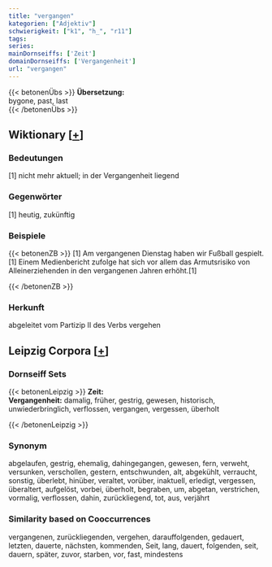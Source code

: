```yaml
---
title: "vergangen"
kategorien: ["Adjektiv"]
schwierigkeit: ["k1", "h_", "r11"]
tags:
series:
mainDornseiffs: ['Zeit']
domainDornseiffs: ['Vergangenheit']
url: "vergangen"
---
```


{{< betonenÜbs >}}
**Übersetzung:**  
bygone, past, last  
{{< /betonenÜbs >}}

## Wiktionary [[+](https://de.wiktionary.org/wiki/vergangen)]

### Bedeutungen
[1] nicht mehr aktuell; in der Vergangenheit liegend  

### Gegenwörter
[1] heutig, zukünftig  

### Beispiele
{{< betonenZB >}}
[1] Am vergangenen Dienstag haben wir Fußball gespielt.  
[1] Einem Medienbericht zufolge hat sich vor allem das Armutsrisiko von Alleinerziehenden in den vergangenen Jahren erhöht.[1]  

{{< /betonenZB >}}
### Herkunft
abgeleitet vom Partizip II des Verbs vergehen  


## Leipzig Corpora [[+](https://corpora.uni-leipzig.de/en/res?word=vergangen&corpusId=deu_newscrawl-public_2018)]

### Dornseiff Sets
{{< betonenLeipzig >}}
**Zeit:**  
**Vergangenheit:** damalig, früher, gestrig, gewesen, historisch, unwiederbringlich, verflossen, vergangen, vergessen, überholt  

{{< /betonenLeipzig >}}

### Synonym
abgelaufen, gestrig, ehemalig, dahingegangen, gewesen, fern, verweht, versunken, verschollen, gestern, entschwunden, alt, abgekühlt, verraucht, sonstig, überlebt, hinüber, veraltet, vorüber, inaktuell, erledigt, vergessen, überaltert, aufgelöst, vorbei, überholt, begraben, um, abgetan, verstrichen, vormalig, verflossen, dahin, zurückliegend, tot, aus, verjährt


### Similarity based on Cooccurrences
vergangenen, zurückliegenden, vergehen, darauffolgenden, gedauert, letzten, dauerte, nächsten, kommenden, Seit, lang, dauert, folgenden, seit, dauern, später, zuvor, starben, vor, fast, mindestens

